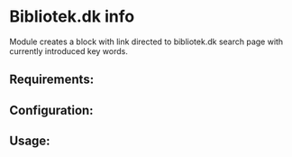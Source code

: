 Bibliotek.dk info
==========

Module creates a block with link directed to bibliotek.dk search page with
currently introduced key words.

## Requirements:

## Configuration:

## Usage:
